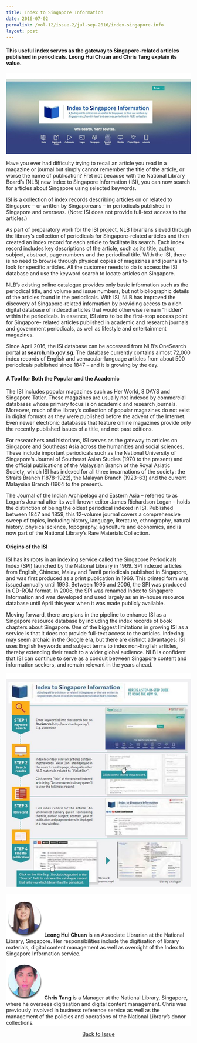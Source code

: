 ```yaml
---
title: Index to Singapore Information
date: 2016-07-02
permalink: /vol-12/issue-2/jul-sep-2016/index-singapore-info
layout: post
---
```

#### This useful index serves as the gateway to Singapore-related articles published in periodicals. **Leong Hui Chuan** and **Chris Tang** explain its value.

<div style="background-color: white;"><br><img src="/images/Vol-12-issue-2/index-to-singapore-information/01-indextosingapore.jpg"></div>

Have you ever had difficulty trying to recall an article you read in a magazine or journal but simply cannot remember the title of the article, or worse the name of publication? Fret not because with the National Library Board’s (NLB) new Index to Singapore Information (ISI), you can now search for articles about Singapore using selected keywords.

ISI is a collection of index records describing articles on or related to Singapore – or written by Singaporeans – in periodicals published in Singapore and overseas. (Note: ISI does not provide full-text access to the articles.)

As part of preparatory work for the ISI project, NLB librarians sieved through the library’s collection of periodicals for Singapore-related articles and then created an index record for each article to facilitate its search. Each index record includes key descriptions of the article, such as its title, author, subject, abstract, page numbers and the periodical title. With the ISI, there is no need to browse through physical copies of magazines and journals to look for specific articles. All the customer needs to do is access the ISI database and use the keyword search to locate articles on Singapore.

NLB’s existing online catalogue provides only basic information such as the periodical title, and volume and issue numbers, but not bibliographic details of the articles found in the periodicals. With ISI, NLB has improved the discovery of Singapore-related information by providing access to a rich digital database of indexed articles that would otherwise remain “hidden” within the periodicals. In essence, ISI aims to be the first-stop access point for Singapore- related articles published in academic and research journals and government periodicals, as well as lifestyle and entertainment magazines.

Since April 2016, the ISI database can be accessed from NLB’s OneSearch portal at **search.nlb.gov.sg**. The database currently contains almost 72,000 index records of English and vernacular-language articles from about 500 periodicals published since 1847 – and it is growing by the day.

#### **A Tool for Both the Popular and the Academic**

The ISI includes popular magazines such as Her World, 8 DAYS and Singapore Tatler. These magazines are usually not indexed by commercial databases whose primary focus is on academic and research journals. Moreover, much of the library’s collection of popular magazines do not exist in digital formats as they were published before the advent of the Internet. Even newer electronic databases that feature online magazines provide only the recently published issues of a title, and not past editions.

For researchers and historians, ISI serves as the gateway to articles on Singapore and Southeast Asia across the humanities and social sciences. These include important periodicals such as the National University of Singapore’s Journal of Southeast Asian Studies (1970 to the present) and the official publications of the Malaysian Branch of the Royal Asiatic Society, which ISI has indexed for all three incarnations of the society: the Straits Branch (1878–1922), the Malayan Branch (1923–63) and the current Malaysian Branch (1964 to the present).

The Journal of the Indian Archipelago and Eastern Asia – referred to as Logan’s Journal after its well-known editor James Richardson Logan – holds the distinction of being the oldest periodical indexed in ISI. Published between 1847 and 1859, this 12-volume journal covers a comprehensive sweep of topics, including history, language, literature, ethnography, natural history, physical science, topography, agriculture and economics, and is now part of the National Library’s Rare Materials Collection.

#### **Origins of the ISI**

ISI has its roots in an indexing service called the Singapore Periodicals Index (SPI) launched by the National Library in 1969. SPI indexed articles from English, Chinese, Malay and Tamil periodicals published in Singapore, and was first produced as a print publication in 1969. This printed form was issued annually until 1993. Between 1995 and 2006, the SPI was produced in CD-ROM format. In 2006, the SPI was renamed Index to Singapore Information and was developed and used largely as an in-house resource database until April this year when it was made publicly available.

Moving forward, there are plans in the pipeline to enhance ISI as a Singapore resource database by including the index records of book chapters about Singapore. One of the biggest limitations in growing ISI as a service is that it does not provide full-text access to the articles. Indexing may seem archaic in the Google era, but there are distinct advantages: ISI uses English keywords and subject terms to index non-English articles, thereby extending their reach to a wider global audience. NLB is confident that ISI can continue to serve as a conduit between Singapore content and information seekers, and remain relevant in the years ahead.

<div style="background-color: white;"><br><a href="/images/Vol-12-issue-2/index-to-singapore-information/02-indextosingapore.jpg" target="_blank"><img style="width:600px" src="/images/Vol-12-issue-2/index-to-singapore-information/02-indextosingapore.jpg"></a></div>

<br>
<div style="background-color: white;">
<br>
<img style="width: 100px; height: 100px;" src="/images/Vol-12-issue-2/index-to-singapore-information/huichuan.png">
	<b>Leong Hui Chuan</b> is an Associate Librarian at the National Library, Singapore. Her responsibilities include the digitisation of library materials, digital content management as well as oversight of the Index to Singapore Information service.
</div>

<div style="background-color: white;">
<br>
<img style="width: 100px; height: 100px;" src="/images/Vol-12-issue-2/index-to-singapore-information/chris.png">
	<b>Chris Tang</b> is a Manager at the National Library, Singapore, where he oversees digitisation and digital content management. Chris was previously involved in business reference service as well as the management of the policies and operations of the National Library’s donor collections.
</div>

<a href="/vol-12/issue-2/jul-sep-2016/"><center>Back to Issue</center></a>